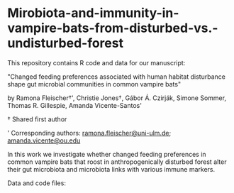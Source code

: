 # Mirobiota-and-immunity-in-vampire-bats-from-disturbed-vs.-undisturbed-forest


This repository contains R code and data for our manuscript:

"Changed feeding preferences associated with human habitat disturbance shape gut microbial communities in common vampire bats"

by Ramona Fleischer†', Christie Jones†, Gábor Á. Czirják, Simone Sommer, Thomas R. Gillespie, Amanda Vicente-Santos'

† Shared first author 

' Corresponding authors: ramona.fleischer@uni-ulm.de; amanda.vicente@ou.edu 


In this work we investigate whether changed feeding preferences in common vampire bats that roost in anthropogenically disturbed forest alter their gut microbiota and microbiota links with various immune markers.

Data and code files:
